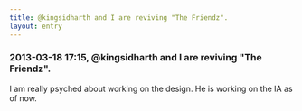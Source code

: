 ```yaml
---
title: @kingsidharth and I are reviving "The Friendz".
layout: entry
---
```

### 2013-03-18 17:15, @kingsidharth and I are reviving "The Friendz". 

I am really psyched about working on the design. He is working on the IA as of now. 
